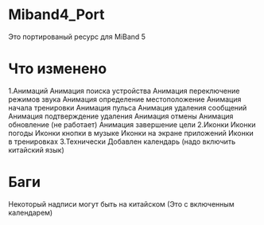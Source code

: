 # Miband4_Port
Это портированый  ресурс для MiBand 5 

# Что изменено 
1.Анимаций
Анимация поиска устройства
Анимация переключение режимов звука
Анимация определение местоположение
Анимация начала тренировки
Анимация пульса
Анимация удаления сообщений
Анимация подтверждение удаления
Анимация отмены 
Анимация обновление (не работает)
Анимация завершение цели
2.Иконки
Иконки погоды
Иконки кнопки в музыке
Иконки на экране приложений
Иконки в тренировках
3.Технически
Добавлен календарь (надо включить китайский язык)

# Баги
Некоторый надписи могут быть на китайском (Это с включенным календарем)
